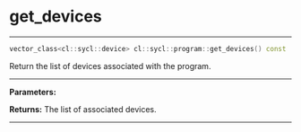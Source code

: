 # get_devices

---

```cpp
vector_class<cl::sycl::device> cl::sycl::program::get_devices() const
```


Return the list of devices associated with the program. 


---
**Parameters:**

**Returns:** The list of associated devices. 

---
